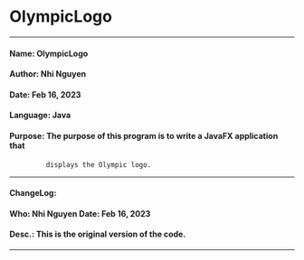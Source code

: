 # OlympicLogo
------------------------------------------------------------------------------
####   Name:     OlympicLogo
####   Author:   Nhi Nguyen
####   Date:     Feb 16, 2023
####   Language: Java
####   Purpose:  The purpose of this program is to write a JavaFX application that
             displays the Olympic logo.
------------------------------------------------------------------------------
####   ChangeLog:
####   Who:      Nhi Nguyen            Date:     Feb 16, 2023
####   Desc.:    This is the original version of the code.  
------------------------------------------------------------------------------
